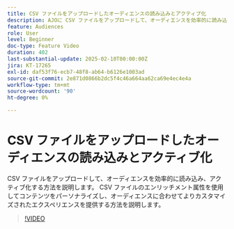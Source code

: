 ```yaml
---
title: CSV ファイルをアップロードしたオーディエンスの読み込みとアクティブ化
description: AJOに CSV ファイルをアップロードして、オーディエンスを効率的に読み込み、アクティブ化する方法を説明します。 CSV ファイルのエンリッチメント属性を使用してコンテンツをパーソナライズし、オーディエンスに合わせてよりカスタマイズされたエクスペリエンスを提供する方法を説明します。
feature: Audiences
role: User
level: Beginner
doc-type: Feature Video
duration: 402
last-substantial-update: 2025-02-10T00:00:00Z
jira: KT-17265
exl-id: daf53f76-ecb7-48f8-ab64-b6126e1003ad
source-git-commit: 2e871d0866b2dc5f4c46a664aa62ca69e4ec4e4a
workflow-type: tm+mt
source-wordcount: '90'
ht-degree: 0%

---
```


# CSV ファイルをアップロードしたオーディエンスの読み込みとアクティブ化

CSV ファイルをアップロードして、オーディエンスを効率的に読み込み、アクティブ化する方法を説明します。 CSV ファイルのエンリッチメント属性を使用してコンテンツをパーソナライズし、オーディエンスに合わせてよりカスタマイズされたエクスペリエンスを提供する方法を説明します。

>[!VIDEO](https://video.tv.adobe.com/v/3444298/?learn=on&enablevpops)
